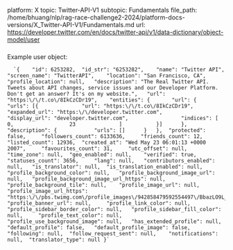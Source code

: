 platform: X
topic: Twitter-API-V1
subtopic: Fundamentals
file_path: /home/bhuang/nlp/rag-race-challenge2-2024/platform-docs-versions/X_Twitter-API-V1/Fundamentals.md
url: https://developer.twitter.com/en/docs/twitter-api/v1/data-dictionary/object-model/user


###   
Example user object:

      `{ 	"id": 6253282, 	"id_str": "6253282", 	"name": "Twitter API", 	"screen_name": "TwitterAPI", 	"location": "San Francisco, CA", 	"profile_location": null, 	"description": "The Real Twitter API. Tweets about API changes, service issues and our Developer Platform. Don't get an answer? It's on my website.", 	"url": "https:\/\/t.co\/8IkCzCDr19", 	"entities": { 		"url": { 			"urls": [{ 				"url": "https:\/\/t.co\/8IkCzCDr19", 				"expanded_url": "https:\/\/developer.twitter.com", 				"display_url": "developer.twitter.com", 				"indices": [ 					0, 					23 				] 			}] 		}, 		"description": { 			"urls": [] 		} 	}, 	"protected": false, 	"followers_count": 6133636, 	"friends_count": 12, 	"listed_count": 12936, 	"created_at": "Wed May 23 06:01:13 +0000 2007", 	"favourites_count": 31, 	"utc_offset": null, 	"time_zone": null, 	"geo_enabled": null, 	"verified": true, 	"statuses_count": 3656, 	"lang": null, 	"contributors_enabled": null, 	"is_translator": null, 	"is_translation_enabled": null, 	"profile_background_color": null, 	"profile_background_image_url": null, 	"profile_background_image_url_https": null, 	"profile_background_tile": null, 	"profile_image_url": null, 	"profile_image_url_https": "https:\/\/pbs.twimg.com\/profile_images\/942858479592554497\/BbazLO9L_normal.jpg", 	"profile_banner_url": null, 	"profile_link_color": null, 	"profile_sidebar_border_color": null, 	"profile_sidebar_fill_color": null, 	"profile_text_color": null, 	"profile_use_background_image": null, 	"has_extended_profile": null, 	"default_profile": false, 	"default_profile_image": false, 	"following": null, 	"follow_request_sent": null, 	"notifications": null, 	"translator_type": null }`